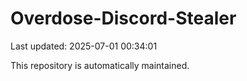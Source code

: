 # Overdose-Discord-Stealer

Last updated: 2025-07-01 00:34:01

This repository is automatically maintained.
